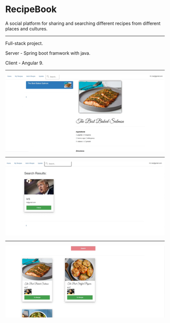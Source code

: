 # RecipeBook

A social platform for sharing and searching different recipes from different places and cultures.

---

Full-stack project.

Server - Spring boot framwork with java.

Client - Angular 9.

----
![](/screenshots/screenshot1.png)

----

![](/screenshots/screenshot2.png)

----
![](/screenshots/screenshot3.png)

